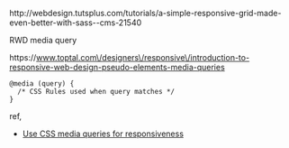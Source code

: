 http:\/\/webdesign.tutsplus.com\/tutorials\/a-simple-responsive-grid-made-even-better-with-sass--cms-21540



RWD media query

https:\/\/www.toptal.com\/designers\/responsive\/introduction-to-responsive-web-design-pseudo-elements-media-queries


```
@media (query) {
  /* CSS Rules used when query matches */
}
```


ref,

 * [Use CSS media queries for responsiveness](https://developers.google.com/web/fundamentals/design-and-ui/responsive/fundamentals/use-media-queries?hl=en)


